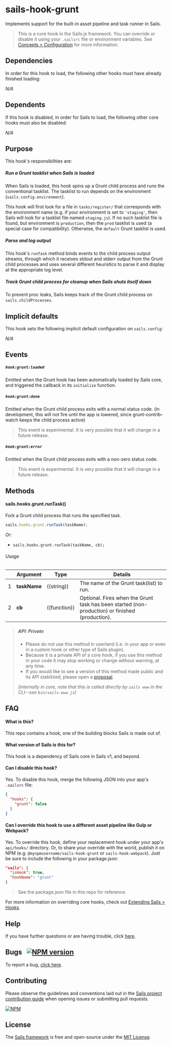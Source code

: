 # sails-hook-grunt

Implements support for the built-in asset pipeline and task runner in Sails.

> This is a core hook in the Sails.js framework.  You can override or disable it using your `.sailsrc` file or environment variables.  See [Concepts > Configuration](http://sailsjs.com/docs/concepts/configuration) for more information.


## Dependencies

In order for this hook to load, the following other hooks must have already finished loading:

_N/A_

## Dependents

If this hook is disabled, in order for Sails to load, the following other core hooks must also be disabled:

_N/A_


## Purpose

This hook's responsibilities are:


##### Run a Grunt tasklist when Sails is loaded

When Sails is loaded, this hook spins up a Grunt child process and runs the conventional tasklist.  The tasklist to run depends on the environment (`sails.config.environment`).

This hook will first look for a file in `tasks/register/` that corresponds with the environment name (e.g. if your environment is set to `'staging'`, then Sails will look for a tasklist file named `staging.js`).  If no such tasklist file is found, but environment is `production`, then the `prod` tasklist is used (a special case for compatibility).  Otherwise, the `default` Grunt tasklist is used.


##### Parse and log output

This hook's `runTask` method binds events to the child process output streams, through which it receives stdout and stderr output from the Grunt child processes and uses several different heuristics to parse it and display at the appropriate log level.

##### Track Grunt child process for cleanup when Sails shuts itself down

To prevent proc leaks, Sails keeps track of the Grunt child process on `sails.childProcesses`.




## Implicit defaults

This hook sets the following implicit default configuration on `sails.config`:

_N/A_





## Events

##### `hook:grunt:loaded`

Emitted when the Grunt hook has been automatically loaded by Sails core, and triggered the callback in its `initialize` function.

##### `hook:grunt:done`

Emitted when the Grunt child process exits with a normal status code. (in development, this will not fire until the app is lowered, since grunt-contrib-watch keeps the child process active)

> This event is experimental.  It is very possible that it will change in a future release.


##### `hook:grunt:error`

Emitted when the Grunt child process exits with a non-zero status code.

> This event is experimental.  It is very possible that it will change in a future release.





## Methods

#### sails.hooks.grunt.runTask()

Fork a Grunt child process that runs the specified task.

```javascript
sails.hooks.grunt.runTask(taskName);
```

_Or:_
+ `sails.hooks.grunt.runTask(taskName, cb);`


###### Usage


|     |          Argument           | Type                | Details
| --- | --------------------------- | ------------------- | ------------------------------------------------------------------------
| 1   |        **taskName**         | ((string))          | The name of the Grunt task(list) to run.
| 2   |        **cb**               | ((function))        | Optional. Fires when the Grunt task has been started (non-production) or finished (production).


> ##### API: Private
> - Please do not use this method in userland (i.e. in your app or even in a custom hook or other type of Sails plugin).
> - Because it is a private API of a core hook, if you use this method in your code it may stop working or change without warning, at any time.
> - If you would like to see a version of this method made public and its API stabilized, please open a [proposal](http://sailsjs.com/contribute).
>
> _(internally in core, note that this is called directly by `sails www` in the CLI--see `bin/sails-www.js`)_



## FAQ

#### What is this?

This repo contains a hook, one of the building blocks Sails is made out of.


#### What version of Sails is this for?

This hook is a dependency of Sails core in Sails v1, and beyond.


#### Can I disable this hook?

Yes.  To disable this hook, merge the following JSON into your app's `.sailsrc` file:

```json
{
  "hooks": {
    "grunt": false
  }
}
```

#### Can I override this hook to use a different asset pipeline like Gulp or Webpack?

Yes.  To override this hook, define your replacement hook under your app's `api/hooks/` directory.  Or, to share your override with the world, publish it on NPM (e.g. `@mynpmusername/sails-hook-grunt` or `sails-hook-webpack`).  Just be sure to include the following in your package.json:

```json
"sails": {
  "isHook": true,
  "hookName": "grunt"
}
```

> See the package.json file in this repo for reference.

For more information on overriding core hooks, check out [Extending Sails > Hooks](http://sailsjs.com/documentation/concepts/extending-sails/hooks).


## Help

If you have further questions or are having trouble, click [here](http://sailsjs.com/support).


## Bugs &nbsp; [![NPM version](https://badge.fury.io/js/sails-hook-grunt.svg)](http://npmjs.com/package/sails-hook-grunt)

To report a bug, [click here](http://sailsjs.com/bugs).


## Contributing

Please observe the guidelines and conventions laid out in the [Sails project contribution guide](http://sailsjs.com/contribute) when opening issues or submitting pull requests.

[![NPM](https://nodei.co/npm/sails-hook-grunt.png?downloads=true)](http://npmjs.com/package/sails-hook-grunt)

## License

The [Sails framework](http://sailsjs.com) is free and open-source under the [MIT License](http://sailsjs.com/license).

